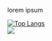 lorem ipsum


[![Top Langs](https://github-readme-stats.vercel.app/api/top-langs/?username=trongtuanit&layout=compact)](https://github.com/anuraghazra/github-readme-stats)
<br>
![](https://komarev.com/ghpvc/?username=trongtuanit&color=green)


